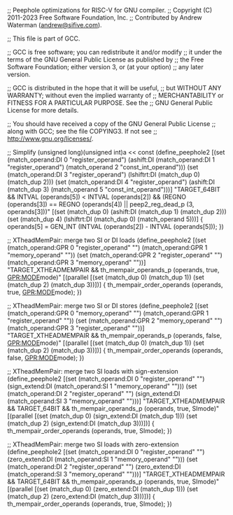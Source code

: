 ;; Peephole optimizations for RISC-V for GNU compiler.
;; Copyright (C) 2011-2023 Free Software Foundation, Inc.
;; Contributed by Andrew Waterman (andrew@sifive.com).

;; This file is part of GCC.

;; GCC is free software; you can redistribute it and/or modify
;; it under the terms of the GNU General Public License as published by
;; the Free Software Foundation; either version 3, or (at your option)
;; any later version.

;; GCC is distributed in the hope that it will be useful,
;; but WITHOUT ANY WARRANTY; without even the implied warranty of
;; MERCHANTABILITY or FITNESS FOR A PARTICULAR PURPOSE.  See the
;; GNU General Public License for more details.

;; You should have received a copy of the GNU General Public License
;; along with GCC; see the file COPYING3.  If not see
;; <http://www.gnu.org/licenses/>.

;; Simplify (unsigned long)(unsigned int)a << const
(define_peephole2
  [(set (match_operand:DI 0 "register_operand")
	(ashift:DI (match_operand:DI 1 "register_operand")
		   (match_operand 2 "const_int_operand")))
   (set (match_operand:DI 3 "register_operand")
	(lshiftrt:DI (match_dup 0) (match_dup 2)))
   (set (match_operand:DI 4 "register_operand")
	(ashift:DI (match_dup 3) (match_operand 5 "const_int_operand")))]
  "TARGET_64BIT
   && INTVAL (operands[5]) < INTVAL (operands[2])
   && (REGNO (operands[3]) == REGNO (operands[4])
       || peep2_reg_dead_p (3, operands[3]))"
  [(set (match_dup 0)
	(ashift:DI (match_dup 1) (match_dup 2)))
   (set (match_dup 4)
	(lshiftrt:DI (match_dup 0) (match_operand 5)))]
{
  operands[5] = GEN_INT (INTVAL (operands[2]) - INTVAL (operands[5]));
})

;; XTheadMemPair: merge two SI or DI loads
(define_peephole2
  [(set (match_operand:GPR 0 "register_operand" "")
	(match_operand:GPR 1 "memory_operand" ""))
   (set (match_operand:GPR 2 "register_operand" "")
	(match_operand:GPR 3 "memory_operand" ""))]
  "TARGET_XTHEADMEMPAIR
  && th_mempair_operands_p (operands, true, <GPR:MODE>mode)"
  [(parallel [(set (match_dup 0) (match_dup 1))
	          (set (match_dup 2) (match_dup 3))])]
{
  th_mempair_order_operands (operands, true, <GPR:MODE>mode);
})

;; XTheadMemPair: merge two SI or DI stores
(define_peephole2
  [(set (match_operand:GPR 0 "memory_operand" "")
	(match_operand:GPR 1 "register_operand" ""))
   (set (match_operand:GPR 2 "memory_operand" "")
	(match_operand:GPR 3 "register_operand" ""))]
  "TARGET_XTHEADMEMPAIR
  && th_mempair_operands_p (operands, false, <GPR:MODE>mode)"
  [(parallel [(set (match_dup 0) (match_dup 1))
              (set (match_dup 2) (match_dup 3))])]
{
  th_mempair_order_operands (operands, false, <GPR:MODE>mode);
})

;; XTheadMemPair: merge two SI loads with sign-extension
(define_peephole2
  [(set (match_operand:DI 0 "register_operand" "")
	(sign_extend:DI (match_operand:SI 1 "memory_operand" "")))
   (set (match_operand:DI 2 "register_operand" "")
	(sign_extend:DI (match_operand:SI 3 "memory_operand" "")))]
  "TARGET_XTHEADMEMPAIR && TARGET_64BIT
  && th_mempair_operands_p (operands, true, SImode)"
  [(parallel [(set (match_dup 0) (sign_extend:DI (match_dup 1)))
              (set (match_dup 2) (sign_extend:DI (match_dup 3)))])]
{
  th_mempair_order_operands (operands, true, SImode);
})

;; XTheadMemPair: merge two SI loads with zero-extension
(define_peephole2
  [(set (match_operand:DI 0 "register_operand" "")
	(zero_extend:DI (match_operand:SI 1 "memory_operand" "")))
   (set (match_operand:DI 2 "register_operand" "")
	(zero_extend:DI (match_operand:SI 3 "memory_operand" "")))]
  "TARGET_XTHEADMEMPAIR && TARGET_64BIT
  && th_mempair_operands_p (operands, true, SImode)"
  [(parallel [(set (match_dup 0) (zero_extend:DI (match_dup 1)))
              (set (match_dup 2) (zero_extend:DI (match_dup 3)))])]
{
  th_mempair_order_operands (operands, true, SImode);
})
